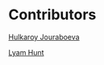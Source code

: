# Contributors

[Hulkaroy Jouraboeva](https://www.linkedin.com/in/hulkaroy-jouraboeva/)

[Lyam Hunt](https://www.linkedin.com/in/lyam-hunt-b87ba4112/)
